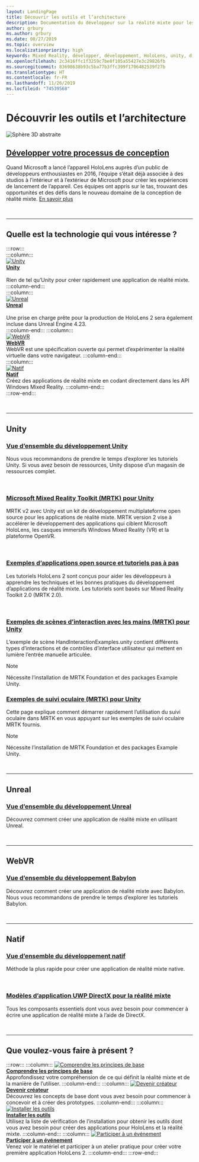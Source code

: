 ```yaml
---
layout: LandingPage
title: Découvrir les outils et l’architecture
description: Documentation du développeur sur la réalité mixte pour les casques immersifs et HoloLens.
author: grbury
ms.author: grbury
ms.date: 08/27/2019
ms.topic: overview
ms.localizationpriority: high
keywords: Mixed Reality, développer, développement, HoloLens, unity, directx
ms.openlocfilehash: 2c3416ffc1f3259c7be8f105a55427e3c29826fb
ms.sourcegitcommit: 83698638b93c5ba77b3ffc399f1706482539f27b
ms.translationtype: HT
ms.contentlocale: fr-FR
ms.lasthandoff: 11/26/2019
ms.locfileid: "74539568"
---
```

# <a name="learn-the-tools-and-architecture"></a>Découvrir les outils et l’architecture

![Sphère 3D abstraite](images/07_Development.png)

## <a name="expand-your-design-processcase-study-expanding-the-design-process-for-mixed-realitymd"></a>[Développer votre processus de conception](case-study-expanding-the-design-process-for-mixed-reality.md)

Quand Microsoft a lancé l’appareil HoloLens auprès d’un public de développeurs enthousiastes en 2016, l’équipe s’était déjà associée à des studios à l’intérieur et à l’extérieur de Microsoft pour créer les expériences de lancement de l’appareil. Ces équipes ont appris sur le tas, trouvant des opportunités et des défis dans le nouveau domaine de la conception de réalité mixte. [En savoir plus](case-study-expanding-the-design-process-for-mixed-reality.md)


<br>

---


## <a name="what-technology-path-are-you-interested-in"></a>Quelle est la technologie qui vous intéresse ? 


:::row:::   
    :::column:::    
       [![Unity](images/unity_logo.png)](development.md#unity)<br>
        **[Unity](development.md#unity)**<br>   
        Rien de tel qu’Unity pour créer rapidement une application de réalité mixte. 
    :::column-end:::    
    :::column:::    
        [![Unreal](images/Unreal_logo.png)](development.md#unreal)<br>
         **[Unreal](development.md#unreal)**<br>    
        Une prise en charge prête pour la production de HoloLens 2 sera également incluse dans Unreal Engine 4.23.    
    :::column-end:::
    :::column:::    
        [![WebVR](images/WebVR_logo.png)](development.md#webvr)<br>
        **[WebVR](development.md#webvr)**<br>
        WebVR est une spécification ouverte qui permet d’expérimenter la réalité virtuelle dans votre navigateur. 
    :::column-end:::        
    :::column:::    
        [![Natif](images/VisualStudio-small_logo.png)](development.md#native)<br>
        **[Natif](development.md#native)**<br> 
        Créez des applications de réalité mixte en codant directement dans les API Windows Mixed Reality. 
    :::column-end:::    
:::row-end:::

<br>

---

## <a name="unity"></a>Unity


### <a name="unity-development-overviewunity-development-overviewmd"></a>[Vue d’ensemble du développement Unity](unity-development-overview.md)
Nous vous recommandons de prendre le temps d’explorer les tutoriels Unity. Si vous avez besoin de ressources, Unity dispose d’un magasin de ressources complet. 

<br>

### <a name="microsofts-mixed-reality-toolkit-mrtk-for-unitymrtk-getting-startedmd"></a>[Microsoft Mixed Reality Toolkit (MRTK) pour Unity](mrtk-getting-started.md)
MRTK v2 avec Unity est un kit de développement multiplateforme open source pour les applications de réalité mixte. MRTK version 2 vise à accélérer le développement des applications qui ciblent Microsoft HoloLens, les casques immersifs Windows Mixed Reality (VR) et la plateforme OpenVR.

<br>

### <a name="open-source-sample-apps-and-step-by-step-tutorialstutorialsmd"></a>[Exemples d’applications open source et tutoriels pas à pas](tutorials.md)
Les tutoriels HoloLens 2 sont conçus pour aider les développeurs à apprendre les techniques et les bonnes pratiques du développement d’applications de réalité mixte. Les tutoriels sont basés sur Mixed Reality Toolkit 2.0 (MRTK 2.0).

<br>

### <a name="hand-interaction-examples-scene-mrtk-for-unityhttpsmicrosoftgithubiomixedrealitytoolkit-unitydocumentationgettingstartedwiththemrtkhtmlopen-and-run-the-handinteractionexamples-scene-in-editor"></a>[Exemples de scènes d’interaction avec les mains (MRTK) pour Unity](https://microsoft.github.io/MixedRealityToolkit-Unity/Documentation/GettingStartedWithTheMRTK.html#open-and-run-the-handinteractionexamples-scene-in-editor)
L’exemple de scène HandInteractionExamples.unity contient différents types d’interactions et de contrôles d’interface utilisateur qui mettent en lumière l’entrée manuelle articulée.
>[!NOTE]
>Nécessite l’installation de MRTK Foundation et des packages Example Unity.

### <a name="eye-tracking-examples-mrtk-for-unityhttpsmicrosoftgithubiomixedrealitytoolkit-unitydocumentationeyetrackingeyetracking_examplesoverviewhtml"></a>[Exemples de suivi oculaire (MRTK) pour Unity](https://microsoft.github.io/MixedRealityToolkit-Unity/Documentation/EyeTracking/EyeTracking_ExamplesOverview.html)
Cette page explique comment démarrer rapidement l’utilisation du suivi oculaire dans MRTK en vous appuyant sur les exemples de suivi oculaire MRTK fournis.
>[!NOTE]
>Nécessite l’installation de MRTK Foundation et des packages Example Unity.

<br>

---

## <a name="unreal"></a>Unreal

### <a name="unreal-development-overviewunreal-development-overviewmd"></a>[Vue d’ensemble du développement Unreal](unreal-development-overview.md)
Découvrez comment créer une application de réalité mixte en utilisant Unreal.

<br>

---

## <a name="webvr"></a>WebVR    

### <a name="babylon-development-overviewhttpsdocbabylonjscom"></a>[Vue d’ensemble du développement Babylon](https://doc.babylonjs.com/)  
Découvrez comment créer une application de réalité mixte avec Babylon. Nous vous recommandons de prendre le temps d’explorer les tutoriels Babylon.

<br>

---

## <a name="native"></a>Natif


### <a name="native-development-overviewdirectx-development-overviewmd"></a>[Vue d’ensemble du développement natif](directx-development-overview.md)
Méthode la plus rapide pour créer une application de réalité mixte native.

<br>

### <a name="directx-uwp-app-templates-for-mixed-realityhttpsmarketplacevisualstudiocomitemsitemnamewindowsmixedrealityteamwindowsmixedrealityapptemplatesvsix"></a>[Modèles d’application UWP DirectX pour la réalité mixte](https://marketplace.visualstudio.com/items?itemName=WindowsMixedRealityteam.WindowsMixedRealityAppTemplatesVSIX)
Tous les composants essentiels dont vous avez besoin pour commencer à écrire une application de réalité mixte à l’aide de DirectX.

<br>

---


## <a name="what-would-you-like-to-do-next"></a>Que voulez-vous faire à présent ?


:::row:::
    :::column:::
       [![Comprendre les principes de base](images/icon-lightbulb.jpg)](index.md#understand-the-basics)<br>
        **[Comprendre les principes de base](index.md#understand-the-basics)**<br>
        Approfondissez votre compréhension de ce qui définit la réalité mixte et de la manière de l’utiliser.
    :::column-end:::
    :::column:::
        [![Devenir créateur](images/icon-design.jpg)](design.md)<br>
         **[Devenir créateur](design.md)**<br>
        Découvrez les concepts de base dont vous avez besoin pour commencer à concevoir et à créer des prototypes.
    :::column-end:::
    :::column:::
        [![Installer les outils](images/icon-developer.jpg)](install-the-tools.md)<br>
         **[Installer les outils](install-the-tools.md)**<br>
        Utilisez la liste de vérification de l’installation pour obtenir les outils dont vous avez besoin pour créer des applications pour HoloLens et la réalité mixte.
    :::column-end:::
    :::column:::
        [![Participer à un événement](images/icon-calendar.jpg)](sf-academy-events.md)<br>
         **[Participer à un événement](sf-academy-events.md)**<br>
        Venez voir le matériel et participer à un atelier pratique pour créer votre première application HoloLens 2.
    :::column-end:::
:::row-end:::


<br>

<br>
